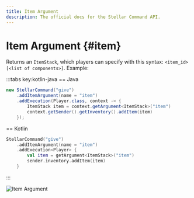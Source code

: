 ```yaml
---
title: Item Argument
description: The official docs for the Stellar Command API.
---
```


# Item Argument {#item}

Returns an `ItemStack`, which players can specify with this syntax: `<item_id>[<list of components>]`. Example:

:::tabs key:kotlin-java
== Java
```Java
new StellarCommand("give")
    .addItemArgument(name = "item")
    .addExecution(Player.class, context -> {
        ItemStack item = context.getArgument<ItemStack>("item")
        context.getSender().getInventory().addItem(item)
    });
```
== Kotlin
```Kotlin
StellarCommand("give")
    .addItemArgument(name = "item")
    .addExecution<Player> {
        val item = getArgument<ItemStack>("item")
        sender.inventory.addItem(item)
    }
```
:::

<ArgumentParser placeholder="minecraft:diamond_sword[damage=2000]" regex="^([a-zA-Z_]+:)?[a-zA-Z_]+(\[([a-zA-Z_]+=[a-zA-Z0-9_!#]+)?(,[a-zA-Z_]+=[a-zA-Z0-9_!#]+)?\])*$" />

![Item Argument](https://cdn.lutto.dev/stellar/gifs/items/item.gif)
